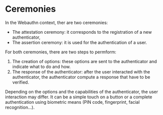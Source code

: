 # Ceremonies

In the Webauthn context, ther are two ceremonies:

* The attestation ceremony: it corresponds to the registration of a new authenticator,
* The assertion ceremony: it is used for the authentication of a user.

For both ceremonies, there are two steps to permform:

1. The creation of options: these options are sent to the authenticator and indicate what to do and how.
2. The response of the authenticator: after the user interacted with the authenticator, the authenticator compute a response that have to be verified.

Depending on the options and the capabilities of the authenticator, the user interaction may differ. It can be a simple touch on a button or a complete authentication using biometric means \(PIN code, fingerprint, facial recognition…\).


